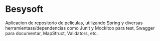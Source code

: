 # Besysoft
Aplicacion de repositorio de peliculas, utilizando Spring y diversas herramientass/dependencias
como Junit y Mockitoo para test, Swagger para documentar, MapStruct, Validators, etc.
